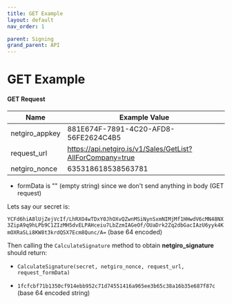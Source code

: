 ```yaml
---
title: GET Example
layout: default
nav_order: 1

parent: Signing
grand_parent: API
---
```


# GET Example
 
#### GET Request

| Name  | Example Value | 
| ------------- | ------------- |
|netgiro_appkey | 881E674F-7891-4C20-AFD8-56FE2624C4B5 |
|request_url | https://api.netgiro.is/v1/Sales/GetList?AllForCompany=true |
|netgiro_nonce | 635318618538563781 |

- formData is "" (empty string) since we don't send anything in body (GET request)

Lets say our secret is:

`YCFd6hiA8lUjZejVcIf/LhRXO4wTDxY0JhOXvQZwnMSiNynSxmNIMjMf1HHwdV6cMN48NX3ZipA9q9hLPb9C1ZIzMH5dvELPAHceiu7LbZzmIAGeOf/OUaDrk2Zq2dbGacIAzU6yyk4KmOXRaSLi8KW8t3krdQSX7Ecm8Qunc/A=` (base 64 encoded)

Then calling the `CalculateSignature` method to obtain **netgiro_signature** should return:

- `CalculateSignature(secret, netgiro_nonce, request_url, request_formData)` 

- `1fcfcbf71b1350cf914ebb952c71d74551416a965ee3b65c38a16b35e687f87c` (base 64 encoded string)